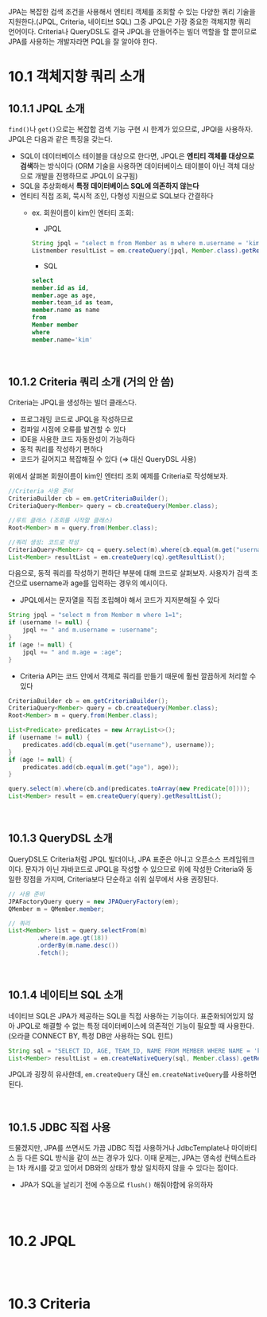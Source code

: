 JPA는 복잡한 검색 조건을 사용해서 엔티티 객체를 조회할 수 있는 다양한 쿼리 기술을 지원한다.(JPQL, Criteria, 네이티브 SQL)
그중 JPQL은 가장 중요한 객체지향 쿼리 언어이다.
Criteria나 QueryDSL도 결국 JPQL을 만들어주는 빌더 역할을 할 뿐이므로 JPA를 사용하는 개발자라면 PQL을 잘 알아야 한다.

# 10.1 객체지향 쿼리 소개

## 10.1.1 JPQL 소개

`find()`나 `get()`으로는 복잡합 검색 기능 구현 시 한계가 있으므로, JPQl을 사용하자. JPQL은 다음과 같은 특징을 갖는다.

- SQL이 데이터베이스 테이블을 대상으로 한다면, JPQL은 **엔티티 객체를 대상으로 검색**하는 방식이다 (ORM 기술을 사용하면 데이터베이스 테이블이 아닌 객체 대상으로 개발을 진행하므로 JPQL이 요구됨)
- SQL을 추상화해서 **특정 데이터베이스 SQL에 의존하지 않는다**
- 엔티티 직접 조회, 묵시적 조인, 다형성 지원으로 SQL보다 간결하다
  - ex. 회원이름이 kim인 엔터티 조회:
    - JPQL
  
    ```JAVA
    String jpql = "select m from Member as m where m.username = 'kim'";
    Listmember resultList = em.createQuery(jpql, Member.class).getResultList();
    ```
    
    - SQL
    
    ```SQL
    select
    member.id as id,
    member.age as age,
    member.team_id as team,
    member.name as name
    from
    Member member
    where
    member.name='kim'
    ```

<br>

## 10.1.2 Criteria 쿼리 소개 (거의 안 씀)

Criteria는 JPQL을 생성하는 빌더 클래스다. 

- 프로그래밍 코드로 JPQL을 작성하므로
- 컴파일 시점에 오류를 발견할 수 있다
- IDE을 사용한 코드 자동완성이 가능하다
- 동적 쿼리를 작성하기 편하다
- 코드가 길어지고 복잡해질 수 있다 (⇒ 대신 QueryDSL 사용)

위에서 살펴본 회원이름이 kim인 엔터티 조회 예제를 Criteria로 작성해보자.

```JAVA
//Criteria 사용 준비
CriteriaBuilder cb = em.getCriteriaBuilder();
CriteriaQuery<Member> query = cb.createQuery(Member.class);

//루트 클래스 (조회를 시작할 클래스)
Root<Member> m = query.from(Member.class);

//쿼리 생성: 코드로 작성
CriteriaQuery<Member> cq = query.select(m).where(cb.equal(m.get("username"), "hello")); // 만약 필드명도 코드로 작성하고 싶으면 MetaModel API 사용
List<Member> resultList = em.createQuery(cq).getResultList();
```

다음으로, 동적 쿼리를 작성하기 편하단 부분에 대해 코드로 살펴보자. 사용자가 검색 조건으로 username과 age를 입력하는 경우의 예시이다.

- JPQL에서는 문자열을 직접 조립해야 해서 코드가 지저분해질 수 있다

```JAVA
String jpql = "select m from Member m where 1=1";
if (username != null) {
    jpql += " and m.username = :username";
}
if (age != null) {
    jpql += " and m.age = :age";
}
```

- Criteria API는 코드 안에서 객체로 쿼리를 만들기 때문에 훨씬 깔끔하게 처리할 수 있다

```JAVA
CriteriaBuilder cb = em.getCriteriaBuilder();
CriteriaQuery<Member> query = cb.createQuery(Member.class);
Root<Member> m = query.from(Member.class);

List<Predicate> predicates = new ArrayList<>();
if (username != null) {
    predicates.add(cb.equal(m.get("username"), username));
}
if (age != null) {
    predicates.add(cb.equal(m.get("age"), age));
}

query.select(m).where(cb.and(predicates.toArray(new Predicate[0])));
List<Member> result = em.createQuery(query).getResultList();
```

<br>

## 10.1.3 QueryDSL 소개

QueryDSL도 Criteria처럼 JPQL 빌더이나, JPA 표준은 아니고 오픈소스 프레임워크이다. 
문자가 아닌 자바코드로 JPQL을 작성할 수 있으므로 위에 작성한 Criteria와 동일한 장점을 가지며, Criteria보다 단순하고 쉬워 실무에서 사용 권장된다.

```JAVA
// 사용 준비
JPAFactoryQuery query = new JPAQueryFactory(em);
QMember m = QMember.member;

// 쿼리
List<Member> list = query.selectFrom(m)
        .where(m.age.gt(18))
        .orderBy(m.name.desc())
        .fetch();
```

<br>

## 10.1.4 네이티브 SQL 소개

네이티브 SQL은 JPA가 제공하는 SQL을 직접 사용하는 기능이다. 표준화되어있지 않아 JPQL로 해결할 수 없는 특정 데이터베이스에 의존적인 기능이 필요할 때 사용한다. (오라클 CONNECT BY, 특정 DB만 사용하는 SQL 힌트)

```JAVA
String sql = "SELECT ID, AGE, TEAM_ID, NAME FROM MEMBER WHERE NAME = 'kim'";
List<Member> resultList = em.createNativeQuery(sql, Member.class).getResultList();
```

JPQL과 굉장히 유사한데, `em.createQuery` 대신 `em.createNativeQuery`를 사용하면 된다.

<br>

## 10.1.5 JDBC 직접 사용

드물겠지만, JPA를 쓰면서도 가끔 JDBC 직접 사용하거나 JdbcTemplate나 마이바티스 등 다른 SQL 방식을 같이 쓰는 경우가 있다.
이때 문제는, JPA는 영속성 컨텍스트라는 1차 캐시를 갖고 있어서 DB와의 상태가 항상 일치하지 않을 수 있다는 점이다.

- JPA가 SQL을 날리기 전에 수동으로 `flush()` 해줘야함에 유의하자

<br>
<br>

# 10.2 JPQL

<br>
<br>

# 10.3 Criteria

